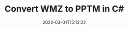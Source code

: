 ---
############################# Static ############################
layout: "auto-gen-conversion"
date: 2022-03-01T15:12:22
draft: false
otherformats: bmp dcm emf emz gif ico jp2 jpeg jpg png pps ppsx ppt pptx psb psd svg svgz tga tif tiff webp wmf wmz
breadcrumb: WMZ to PPTM in C#

############################# Head ############################
head_title: "WMZ to PPTM Converter in C#"
head_description: "Convert WMZ to PPTM in .NET using a few lines of code. Use the GroupDocs Document Conversion API to convert over 160 file formats."

############################# Header ############################
title: "Convert WMZ to PPTM in C#"
description: "WMZ to PPTM conversion with a few lines of .NET code"
bg_image: "https://cms.admin.containerize.com/templates/aspose/App_Themes/V3/images/bg/header1.png"
bg_overlay: false
button:
    enable: true

############################# SubMenu ############################
submenu:
    enable: true

    left:
        img_alt: "GroupDocs.Conversion for .NET"
        image: "https://cms.admin.containerize.com/templates/groupdocs/images/product-logos/90x90-noborder/groupdocs-conversion-net.png"
        product: "GroupDocs.Conversion"
        platform: ".NET"

    

############################# About ############################
about:
    enable: true
    title: "About GroupDocs.Conversion для .NET API"
    content: |
        [GroupDocs.Conversion for .NET](https://products.groupdocs.com/conversion/net/) can be used to convert Microsoft Word, Excel, PowerPoint, PDF, Visio and other formats. GroupDocs.Conversion is a standalone API that is suitable for back-end and internal systems where high performance is required. It does not depend on any software such as Microsoft or Open Office.
    

overview:
    enable: true
    content: |
        Convert your WMZ files to PPTM in .NET easily. You can use just a couple of C# code lines in any platform of your choice like - Windows, Linux, macOS.
        You can try WMZ to PPTM conversion for free and evaluate conversion results quality.
        Along with simple file conversion scenarios you can try more advanced options for loading source WMZ file and for saving output PPTM result. 
        
        For example, for the source WMZ file you may use the following load options:

        * auto-detect file format;
        * specify password for protected files (if file format supports it);
        * replace missing fonts to preserve document appearance.
        
        There are also advanced convert options for the PPTM file:

        * convert specific document page or page range;
        * add a watermark to the converted PPTM file.

        Once conversion is completed you can save your PPTM file to the local file path or any third-party storage like FTP, Amazon S3, Google Drive, Dropbox etc.
        Please note - to convert WMZ to PPTM there is no need for any additional software installed - like MS Office, Open Office, Adobe Acrobat Reader etc. 


############################# Steps ############################
steps:
    enable: true
    title_left: "Steps to convert WMZ to PPTM in C#"
    content_left: |
        [GroupDocs.Conversion](https://products.groupdocs.com/conversion/net/) makes it easy for developers to convert a WMZ file to PPTM with a few lines of code.

        * Create an instance of the Converter class and provide the file WMZ with the full path
        * Create and set ConvertOptions for PPTM type.
        * Call the Converter.Convert method and pass the full path and format (PPTM) as a parameter
        
    title_right: "System Requirements"
    content_right: |
        Basic conversion with GroupDocs.Conversion for .NET can be done in just a few simple steps. Our APIs are supported on all major platforms and operating systems. Before executing the code below, make sure you have the following prerequisites installed on your system.

        * Operating systems: Microsoft Windows, Linux, MacOS
        * Development environments: Microsoft Visual Studio, Xamarin, MonoDevelop
        * Frameworks: .NET Framework, .NET Standard, .NET Core, Mono
        * Get the latest GroupDocs.Conversion for .NET from [Nuget](https://www.nuget.org/packages/groupdocs.conversion)
        
    code: |
        ```cs
        // Load WMZ file
        var converter = new GroupDocs.Conversion.Converter("template.wmz");
        // Set conversion parameters for PPTM format
        var convertOptions = converter.GetPossibleConversions()["pptm"].ConvertOptions;
        // Convert to PPTM format
        converter.Convert("output.pptm", convertOptions);        
        ```
        
demos:
    enable: true
    title: "WMZ to PPTM Live Demo"
    content: |
       Convert WMZ to PPTM now by visiting the [GroupDocs.Conversion App](https://products.groupdocs.app/conversion/family) website. Online demo has the following advantages
          

more_formats:
    enable: true
    title: "Other supported transformations WMZ"
    content: "You can also convert WMZ to many other file formats. Please see the list below."
       
       
back_to_top:
    enable: true
---